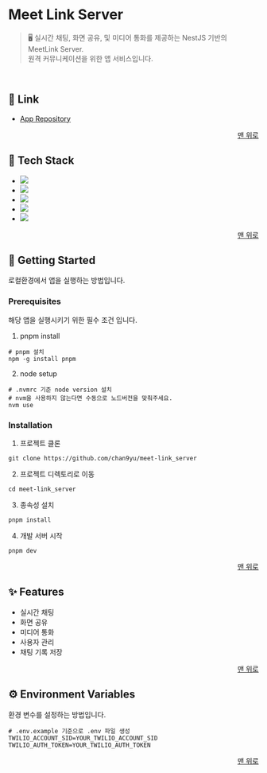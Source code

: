<a name="readme-top"></a>

# Meet Link Server

> 🖥️ 실시간 채팅, 화면 공유, 및 미디어 통화를 제공하는 NestJS 기반의 MeetLink Server.
> <br />
> 원격 커뮤니케이션을 위한 앱 서비스입니다.

<br />

## 🔗 Link

- <a href="https://github.com/chan9yu/meet-link" target="_blank" rel="noreferrer">App Repository</a>

<p align="right">
  <a href="#readme-top">맨 위로</a>
</p>

## 🔧 Tech Stack

- <img src="https://img.shields.io/badge/nestjs-E0234E?style=for-the-badge&logo=nestjs&logoColor=white">
- <img src="https://img.shields.io/badge/typescript-3178C6?style=for-the-badge&logo=typescript&logoColor=white">
- <img src="https://img.shields.io/badge/socket.io-010101?style=for-the-badge&logo=socketdotio&logoColor=white">
- <img src="https://img.shields.io/badge/pnpm-F69220?style=for-the-badge&logo=pnpm&logoColor=white">
- <img src="https://img.shields.io/badge/vercel-000000?style=for-the-badge&logo=vercel&logoColor=white">

<p align="right">
  <a href="#readme-top">맨 위로</a>
</p>

## 🚀 Getting Started

로컬환경에서 앱을 실행하는 방법입니다.

### Prerequisites

해당 앱을 실행시키기 위한 필수 조건 입니다.

1. pnpm install

```shell
# pnpm 설치
npm -g install pnpm
```

2. node setup

```shell
# .nvmrc 기준 node version 설치
# nvm을 사용하지 않는다면 수동으로 노드버전을 맞춰주세요.
nvm use
```

### Installation

1. 프로젝트 클론

```shell
git clone https://github.com/chan9yu/meet-link_server
```

2. 프로젝트 디렉토리로 이동

```shell
cd meet-link_server
```

3. 종속성 설치

```shell
pnpm install
```

4. 개발 서버 시작

```
pnpm dev
```

<p align="right">
  <a href="#readme-top">맨 위로</a>
</p>

## ✨ Features

- 실시간 채팅
- 화면 공유
- 미디어 통화
- 사용자 관리
- 채팅 기록 저장

<p align="right">
  <a href="#readme-top">맨 위로</a>
</p>

## ⚙️ Environment Variables

환경 변수를 설정하는 방법입니다.

```shell
# .env.example 기준으로 .env 파일 생성
TWILIO_ACCOUNT_SID=YOUR_TWILIO_ACCOUNT_SID
TWILIO_AUTH_TOKEN=YOUR_TWILIO_AUTH_TOKEN
```

<p align="right">
  <a href="#readme-top">맨 위로</a>
</p>
